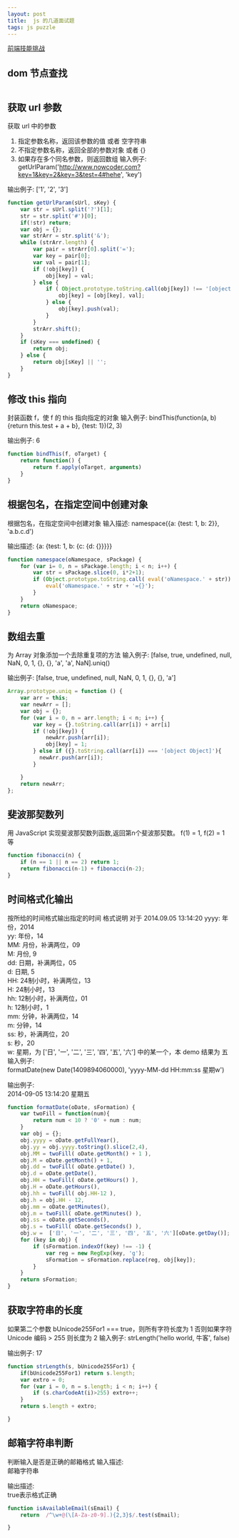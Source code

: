 ```yaml
---
layout: post
title:  js 的几道面试题
tags: js puzzle
---
```



[前端技能挑战](http://www.nowcoder.com/ta/front-end)

## dom 节点查找
```js

```

## 获取 url 参数
获取 url 中的参数
1. 指定参数名称，返回该参数的值 或者 空字符串
2. 不指定参数名称，返回全部的参数对象 或者 {}
3. 如果存在多个同名参数，则返回数组
输入例子:
getUrlParam('http://www.nowcoder.com?key=1&key=2&key=3&test=4#hehe', 'key')

输出例子:
['1', '2', '3']

```js
function getUrlParam(sUrl, sKey) {
    var str = sUrl.split('?')[1];
    str = str.split('#')[0];
    if(!str) return;
    var obj = {};
    var strArr = str.split('&');
    while (strArr.length) {
        var pair = strArr[0].split('=');
        var key = pair[0];
        var val = pair[1];
        if (!obj[key]) {
            obj[key] = val;
        } else {
            if ( Object.prototype.toString.call(obj[key]) !== '[object Array]' ) {
                obj[key] = [obj[key], val];
            } else {
                obj[key].push(val);
            }
        }
        strArr.shift();
    }
    if (sKey === undefined) {
        return obj;
    } else {
        return obj[sKey] || '';
    }
}
```

## 修改 this 指向
封装函数 f，使 f 的 this 指向指定的对象
输入例子:
bindThis(function(a, b){return this.test + a + b}, {test: 1})(2, 3)

输出例子:
6

```js
function bindThis(f, oTarget) {
    return function() {
        return f.apply(oTarget, arguments)
    }
}
```

## 根据包名，在指定空间中创建对象
根据包名，在指定空间中创建对象
输入描述:
namespace({a: {test: 1, b: 2}}, 'a.b.c.d')


输出描述:
{a: {test: 1, b: {c: {d: {}}}}}

```js
function namespace(oNamespace, sPackage) {
    for (var i= 0, n = sPackage.length; i < n; i++) {
        var str = sPackage.slice(0, i*2+1);
        if (Object.prototype.toString.call( eval('oNamespace.' + str)) !== '[object Object]') {
            eval('oNamespace.' + str + '={}');
        }
    }
    return oNamespace;
}
```

## 数组去重
为 Array 对象添加一个去除重复项的方法
输入例子:
[false, true, undefined, null, NaN, 0, 1, {}, {}, 'a', 'a', NaN].uniq()

输出例子:
[false, true, undefined, null, NaN, 0, 1, {}, {}, 'a']

```js
Array.prototype.uniq = function () {
    var arr = this;
    var newArr = [];
    var obj = {};
    for (var i = 0, n = arr.length; i < n; i++) {
        var key = {}.toString.call(arr[i]) + arr[i]
        if (!obj[key]) {
            newArr.push(arr[i]);
            obj[key] = 1;
        } else if ({}.toString.call(arr[i]) === '[object Object]'){
          newArr.push(arr[i]);
        }

    }
    return newArr;
};
```

## 斐波那契数列
用 JavaScript 实现斐波那契数列函数,返回第n个斐波那契数。 f(1) = 1, f(2) = 1 等

```js
function fibonacci(n) {
    if (n == 1 || n == 2) return 1;
    return fibonacci(n-1) + fibonacci(n-2);
}
```


## 时间格式化输出
按所给的时间格式输出指定的时间
格式说明
对于 2014.09.05 13:14:20
yyyy: 年份，2014  
yy: 年份，14  
MM: 月份，补满两位，09  
M: 月份, 9  
dd: 日期，补满两位，05  
d: 日期, 5  
HH: 24制小时，补满两位，13  
H: 24制小时，13  
hh: 12制小时，补满两位，01  
h: 12制小时，1  
mm: 分钟，补满两位，14  
m: 分钟，14  
ss: 秒，补满两位，20  
s: 秒，20  
w: 星期，为 ['日', '一', '二', '三', '四', '五', '六'] 中的某一个，本 demo 结果为 五
输入例子:  
formatDate(new Date(1409894060000), 'yyyy-MM-dd HH:mm:ss 星期w')  

输出例子:  
2014-09-05 13:14:20 星期五  

```js
function formatDate(oDate, sFormation) {
    var twoFill = function(num){
        return num < 10 ? '0' + num : num;
    }
    var obj = {};
    obj.yyyy = oDate.getFullYear(),
    obj.yy = obj.yyyy.toString().slice(2,4),
    obj.MM = twoFill( oDate.getMonth() + 1 ),
    obj.M = oDate.getMonth() + 1,
    obj.dd = twoFill( oDate.getDate() ),
    obj.d = oDate.getDate(),
    obj.HH = twoFill( oDate.getHours() ),
    obj.H = oDate.getHours(),
    obj.hh = twoFill( obj.HH-12 ),
    obj.h = obj.HH - 12,
    obj.mm = oDate.getMinutes(),
    obj.m = twoFill( oDate.getMinutes() ),
    obj.ss = oDate.getSeconds(),
    obj.s = twoFill( oDate.getSeconds() ),
    obj.w =  ['日', '一', '二', '三', '四', '五', '六'][oDate.getDay()];
    for (key in obj) {
        if (sFormation.indexOf(key) !== -1) {
            var reg = new RegExp(key, 'g');
            sFormation = sFormation.replace(reg, obj[key]);
        }
    }
    return sFormation;
}
```


## 获取字符串的长度

如果第二个参数 bUnicode255For1 === true，则所有字符长度为 1
否则如果字符 Unicode 编码 > 255 则长度为 2
输入例子:
strLength('hello world, 牛客', false)

输出例子:
17

```js
function strLength(s, bUnicode255For1) {
    if(bUnicode255For1) return s.length;
    var extro = 0;
    for (var i = 0, n = s.length; i < n; i++) {
        if (s.charCodeAt(i)>255) extro++;
    }
    return s.length + extro;

}
```

## 邮箱字符串判断
判断输入是否是正确的邮箱格式
输入描述:  
邮箱字符串  


输出描述:  
true表示格式正确  

```js
function isAvailableEmail(sEmail) {
    return  /^\w+@(\[A-Za-z0-9].){2,3}$/.test(sEmail);

}
```
